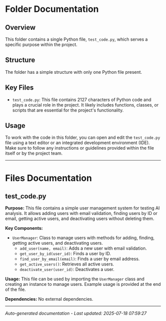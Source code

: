 # Folder Documentation

## Overview
This folder contains a single Python file, `test_code.py`, which serves a specific purpose within the project.

## Structure
The folder has a simple structure with only one Python file present.

## Key Files
- `test_code.py`: This file contains 2127 characters of Python code and plays a crucial role in the project. It likely includes functions, classes, or scripts that are essential for the project's functionality.

## Usage
To work with the code in this folder, you can open and edit the `test_code.py` file using a text editor or an integrated development environment (IDE). Make sure to follow any instructions or guidelines provided within the file itself or by the project team.

---

# Files Documentation

## test_code.py

**Purpose:** This file contains a simple user management system for testing AI analysis. It allows adding users with email validation, finding users by ID or email, getting active users, and deactivating users without deleting them.

**Key Components:**
- `UserManager`: Class to manage users with methods for adding, finding, getting active users, and deactivating users.
  - `add_user(name, email)`: Adds a new user with email validation.
  - `get_user_by_id(user_id)`: Finds a user by ID.
  - `find_user_by_email(email)`: Finds a user by email address.
  - `get_active_users()`: Retrieves all active users.
  - `deactivate_user(user_id)`: Deactivates a user.

**Usage:** This file can be used by importing the `UserManager` class and creating an instance to manage users. Example usage is provided at the end of the file.

**Dependencies:** No external dependencies.

---
*Auto-generated documentation - Last updated: 2025-07-18 07:59:27*
